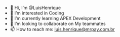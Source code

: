 - 👋 Hi, I’m @LuisHenrique
- 👀 I’m interested in Coding
- 🌱 I’m currently learning APEX Development
- 💞️ I’m looking to collaborate on My teammates
- 📫 How to reach me: luis.henrique@mrpay.com.br

<!---
LuisMrPay/LuisMrPay is a ✨ special ✨ repository because its `README.md` (this file) appears on your GitHub profile.
You can click the Preview link to take a look at your changes.
--->
